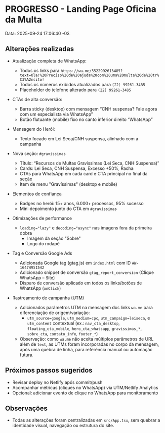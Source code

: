 # PROGRESSO - Landing Page Oficina da Multa

Data: 2025-09-24 17:06:40 -03

## Alterações realizadas

- Atualização completa de WhatsApp:
  - Todos os links para `https://wa.me/5522992613485?text=Ola!%20Preciso%20de%20ajuda%20com%20uma%20multa%20de%20tr%C3%A2nsito!`
  - Todos os números exibidos atualizados para `(22) 99261-3485`
  - Placeholder do telefone alterado para `(22) 99261-3485`

- CTAs de alta conversão:
  - Barra sticky (desktop) com mensagem “CNH suspensa? Fale agora com um especialista via WhatsApp”
  - Botão flutuante (mobile) fixo no canto inferior direito “WhatsApp”

- Mensagem do Herói:
  - Texto focado em Lei Seca/CNH suspensa, alinhado com a campanha

- Nova seção: `#gravissimas`
  - Título: “Recursos de Multas Gravíssimas (Lei Seca, CNH Suspensa)”
  - Cards: Lei Seca, CNH Suspensa, Excesso +50%, Racha
  - CTAs para WhatsApp em cada card e CTA principal no final da seção
  - Item de menu "Gravíssimas" (desktop e mobile)

- Elementos de confiança
  - Badges no herói: 15+ anos, 6.000+ processos, 95% sucesso
  - Mini depoimento junto do CTA em `#gravissimas`

- Otimizações de performance
  - `loading="lazy"` e `decoding="async"` nas imagens fora da primeira dobra
    - Imagem da seção "Sobre"
    - Logo do rodapé

- Tag e Conversão Google Ads
  - Adicionada Google tag (gtag.js) em `index.html` com ID `AW-16474951542`
  - Adicionado snippet de conversão `gtag_report_conversion` (Clique WhatsApp – Site)
  - Disparo de conversão aplicado em todos os links/botões de WhatsApp (`onClick`)

- Rastreamento de campanha (UTM)
  - Adicionados parâmetros UTM na mensagem dos links `wa.me` para diferenciação de origem/variação:
    - `utm_source=google`, `utm_medium=cpc`, `utm_campaign=leiseca`, e `utm_content` contextual (ex.: `nav_cta_desktop`, `floating_cta_mobile`, `hero_cta_whatsapp`, `gravissimas_*`, `sobre_cta`, `contato_info`, `footer_*`)
  - Observação: como `wa.me` não aceita múltiplos parâmetros de URL além de `text`, as UTMs foram incorporadas no corpo da mensagem, após uma quebra de linha, para referência manual ou automação futura.

## Próximos passos sugeridos
- Revisar deploy no Netlify após commit/push
- Acompanhar métricas (cliques no WhatsApp) via UTM/Netlify Analytics
- Opcional: adicionar evento de clique no WhatsApp para monitoramento

## Observações
- Todas as alterações foram centralizadas em `src/App.tsx`, sem quebrar a identidade visual, navegação ou estrutura do site.
